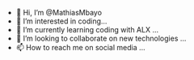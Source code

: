 - 👋 Hi, I’m @MathiasMbayo
- 👀 I’m interested in coding...
- 🌱 I’m currently learning coding with ALX ...
- 💞️ I’m looking to collaborate on new technologies ...
- 📫 How to reach me on social media ...

<!---
MathiasMbayo/MathiasMbayo is a ✨ special ✨ repository because its `README.md` (this file) appears on your GitHub profile.
You can click the Preview link to take a look at your changes.
--->
